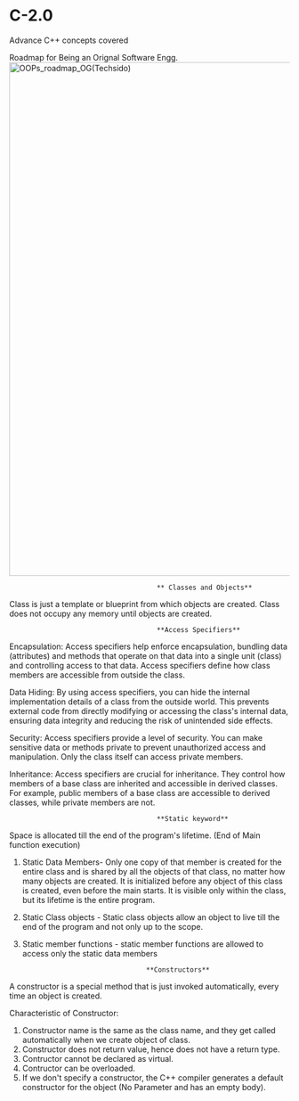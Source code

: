 # C-2.0
Advance C++ concepts covered 

Roadmap for Being an Orignal Software Engg.
<img width="922" alt="OOPs_roadmap_OG(Techsido)" src="https://github.com/prathmeshtech/C-2.0/assets/64306983/0e541ca7-11d7-48d2-bed0-f0eac7806653">

                                         ** Classes and Objects**
 Class is just a template or blueprint from which objects are created.
 Class does not occupy any memory until objects are created.

                                         **Access Specifiers**
 Encapsulation: Access specifiers help enforce encapsulation, bundling data (attributes) and methods that operate on that data 
  into a single unit (class) and controlling access to that data. Access specifiers define how class members are accessible from
  outside the class.

 Data Hiding: By using access specifiers, you can hide the internal implementation details of a class from the outside world.
  This prevents external code from directly modifying or accessing the class's internal data, ensuring data integrity and reducing
  the risk of unintended side effects.

 Security: Access specifiers provide a level of security. You can make sensitive data or methods private to prevent unauthorized
  access and manipulation. Only the class itself can access private members.

 Inheritance: Access specifiers are crucial for inheritance. They control how members of a base class are inherited and
  accessible in derived classes. For example, public members of a base class are accessible to derived classes, while private 
  members are not.    

                                         **Static keyword**
                                         
Space is allocated till the end of the program's lifetime. (End of Main function execution)
   1. Static Data Members-
      Only one copy of that member is created for the entire class and is shared by all the objects of that class, no matter how many objects are created.
      It is initialized before any object of this class is created, even before the main starts.
      It is visible only within the class, but its lifetime is the entire program.
     
  2. Static Class objects  - Static class objects allow an object to live till the end of the program and not only up to the scope.

  3. Static member functions - static member functions are allowed to access only the static data members

                                        **Constructors**
A constructor is a special method that is just invoked automatically, every time an object is created.

Characteristic of Constructor:
1. Constructor name is the same as the class name, and they get called automatically when we create object of class.
2. Constructor does not return value, hence does not have a return type.
3. Contructor  cannot be declared as virtual.
4. Contructor can be overloaded.
5. If we don't specify a constructor, the C++ compiler generates a default constructor for the object (No Parameter and has an empty body).

